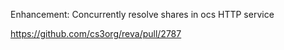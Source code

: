 Enhancement: Concurrently resolve shares in ocs HTTP service

https://github.com/cs3org/reva/pull/2787